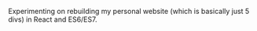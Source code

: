 Experimenting on rebuilding my personal website (which is basically just 5 divs) in React and ES6/ES7.
